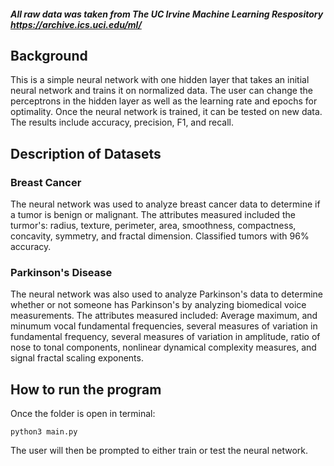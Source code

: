 ##### **_All raw data was taken from The UC Irvine Machine Learning Respository https://archive.ics.uci.edu/ml/_**

## **Background** 
This is a simple neural network with one hidden layer that takes an initial neural network and trains it on normalized data.
The user can change the perceptrons in the hidden layer as well as the learning rate and epochs for optimality. 
Once the neural network is trained, it can be tested on new data.
The results include accuracy, precision, F1, and recall.

## **Description of Datasets**

### **Breast Cancer**
The neural network was used to analyze breast cancer data to determine if a tumor is benign or malignant. 
The attributes measured included the turmor's: radius, texture, perimeter, area, smoothness, compactness, concavity,
symmetry, and fractal dimension. Classified tumors with 96% accuracy.

### **Parkinson's Disease**
The neural network was also used to analyze Parkinson's data to determine whether or not someone has Parkinson's by analyzing
biomedical voice measurements. The attributes measured included: Average maximum, and minumum vocal fundamental frequencies,
several measures of variation in fundamental frequency, several measures of variation in amplitude, ratio of nose to tonal
components, nonlinear dynamical complexity measures, and signal fractal scaling exponents.

## **How to run the program**
Once the folder is open in terminal:
```
python3 main.py
```

The user will then be prompted to either train or test the neural network.
